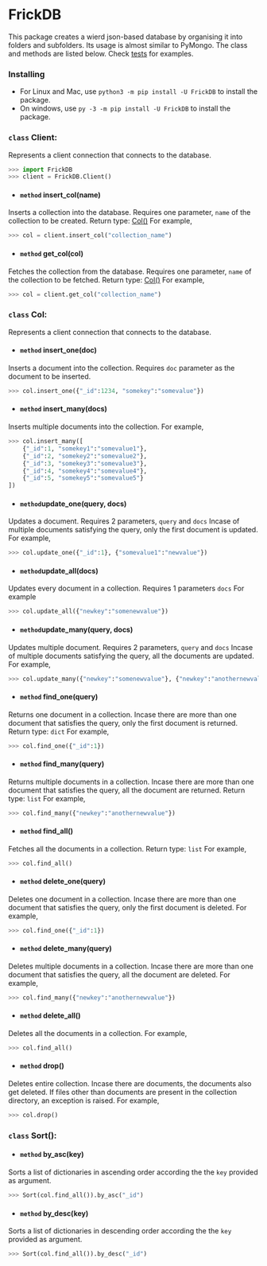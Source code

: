 

# FrickDB
This package creates a wierd json-based database by organising it into folders and subfolders. Its usage is almost similar to PyMongo. The class and methods are listed below.
Check [tests](https://github.com/4041RebL/FrickDB/tree/master/tests) for examples.

### Installing
- For Linux and Mac, use `python3 -m pip install -U FrickDB` to install the package.
- On windows, use `py -3 -m pip install -U FrickDB` to install the package.

### `class` Client:
Represents a client connection that connects to the database.
```py
>>> import FrickDB
>>> client = FrickDB.Client()
```

- #### `method` insert_col(name)
Inserts a collection into the database. Requires one parameter, `name` of the collection to be created.
Return type: [Col()]()
For example,
```py
>>> col = client.insert_col("collection_name")
```

- #### `method` get_col(col)
Fetches the collection from the database. Requires one parameter, `name` of the collection to be fetched.
Return type: [Col()]()
For example,
```py
>>> col = client.get_col("collection_name")
```

### `class` Col:
Represents a client connection that connects to the database.
 
- #### `method` insert_one(doc)
Inserts a document into the collection. Requires `doc` parameter as the document to be inserted.
```py
>>> col.insert_one({"_id":1234, "somekey":"somevalue"})
```

- #### `method` insert_many(docs)
Inserts multiple documents into the collection.
For example,
```py
>>> col.insert_many([
	{"_id":1, "somekey1":"somevalue1"}, 
	{"_id":2, "somekey2":"somevalue2"}, 
	{"_id":3, "somekey3":"somevalue3"}, 
	{"_id":4, "somekey4":"somevalue4"}, 
	{"_id":5, "somekey5":"somevalue5"}
])
```

- #### `method`update_one(query, docs)
Updates a document. Requires 2 parameters, `query` and `docs`
Incase of multiple documents satisfying the query, only the first document is updated.
For example,
```py
>>> col.update_one({"_id":1}, {"somevalue1":"newvalue"})
```

- #### `method`update_all(docs)
Updates every document in a collection. Requires 1 parameters `docs`
For example
```py
>>> col.update_all({"newkey":"somenewvalue"})
```

- #### `method`update_many(query, docs)
Updates multiple document. Requires 2 parameters, `query` and `docs`
Incase of multiple documents satisfying the query, all the documents are updated.
For example,
```py
>>> col.update_many({"newkey":"somenewvalue"}, {"newkey":"anothernewvalue"})
```

- #### `method` find_one(query)
Returns one document in a collection.
Incase there are more than one document that satisfies the query, only the first document is returned.
Return type: `dict`
For example,
```py
>>> col.find_one({"_id":1})
```

- #### `method` find_many(query)
Returns multiple documents in a collection.
Incase there are more than one document that satisfies the query, all the document are returned.
Return type: `list`
For example,
```py
>>> col.find_many({"newkey":"anothernewvalue"})
```

- #### `method` find_all()
Fetches all the documents in a collection.
Return type: `list`
For example,
```py
>>> col.find_all()
```

- #### `method` delete_one(query)
Deletes one document in a collection.
Incase there are more than one document that satisfies the query, only the first document is deleted.
For example,
```py
>>> col.find_one({"_id":1})
```

- #### `method` delete_many(query)
Deletes multiple documents in a collection.
Incase there are more than one document that satisfies the query, all the document are deleted.
For example,
```py
>>> col.find_many({"newkey":"anothernewvalue"})
```

- #### `method` delete_all()
Deletes all the documents in a collection.
For example,
```py
>>> col.find_all()
```

- #### `method` drop()
Deletes entire collection. Incase there are documents, the documents also get deleted.
If files other than documents are present in the collection directory, an exception is raised.
For example,
```py
>>> col.drop()
```

### `class` Sort():


- #### `method` by_asc(key)
Sorts a list of dictionaries in ascending order according the the `key` provided as argument.
```py
>>> Sort(col.find_all()).by_asc("_id")
```
- #### `method` by_desc(key)
Sorts a list of dictionaries in descending order according the the `key` provided as argument.
```py
>>> Sort(col.find_all()).by_desc("_id")
```

